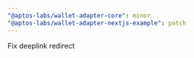 ```yaml
---
"@aptos-labs/wallet-adapter-core": minor
"@aptos-labs/wallet-adapter-nextjs-example": patch
---
```


Fix deeplink redirect
